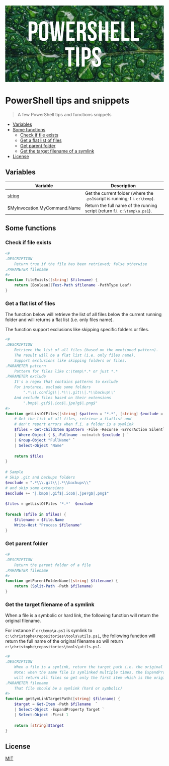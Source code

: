 ![Banner](images/banner.png)

# PowerShell tips and snippets

> A few PowerShell tips and functions snippets

* [Variables](#variables)
* [Some functions](#some-functions)
  * [Check if file exists](#check-if-file-exists)
  * [Get a flat list of files](#get-a-flat-list-of-files)
  * [Get parent folder](#get-parent-folder)
  * [Get the target filename of a symlink](#get-the-target-filename-of-a-symlink)
* [License](#license)

## Variables

| Variable                     | Description                                                                 |
| ---------------------------- | --------------------------------------------------------------------------- |
| [string](Get-Location)       | Get the current folder (where the `.ps1`script is running; f.i. `c:\temp`). |
| $MyInvocation.MyCommand.Name | Return the full name of the running script (return f.i. `c:\temp\a.ps1`).   |

## Some functions

### Check if file exists

```powershell
<#
.DESCRIPTION
    Return true if the file has been retrieved; false otherwise
.PARAMETER filename
#>
function fileExists([string] $filename) {
    return [Boolean](Test-Path $filename -PathType Leaf)
}
```

### Get a flat list of files

The function below will retrieve the list of all files below the current running folder and will returns a flat list (i.e. only files name).

The function support exclusions like skipping specific folders or files.

```powershell
<#
.DESCRIPTION
    Retrieve the list of all files (based on the mentioned pattern).
    The result will be a flat list (i.e. only files name).
    Support exclusions like skipping folders or files. 
.PARAMETER pattern
    Pattern for files like c:\temp\*.* or just *.*
.PARAMETER exclude
    It's a regex that contains patterns to exclude
    For instance, exclude some folders
        ".*\\\.config\\|.*\\\.git\\|.*\\backup\\"
    And exclude files based on their extensions
        ".bmp$|.gif$|.ico$|.jpe?g$|.png$"
#>
function getListOfFiles([string] $pattern = "*.*", [string] $exclude = "") {
    # Get the list of all files, retrieve a flatlist and 
    # don't report errors when f.i. a folder is a symlink
    $files = Get-ChildItem $pattern -File -Recurse -ErrorAction SilentlyContinue `
    | Where-Object { $_.Fullname -notmatch $exclude } `
    | Group-Object "FullName" `
    | Select-Object "Name"

    return $files
}

# Sample
# Skip .git and backups folders
$exclude = ".*\\\.git\\|.*\\backups\\"
# and skip some extensions
$exclude += "|.bmp$|.gif$|.ico$|.jpe?g$|.png$"

$files = getListOfFiles '*.*'  $exclude

foreach ($file in $files) {
    $filename = $file.Name
    Write-Host "Process $filename"
}
```

### Get parent folder

```powershell
<#
.DESCRIPTION
    Return the parent folder of a file
.PARAMETER filename
#>
function getParentFolderName([string] $filename) {
    return (Split-Path -Path $filename)
}
```

### Get the target filename of a symlink

When a file is a symbolic or hard link, the following function will return the original filename.

For instance if `c:\temp\a.ps1` is symlink to `c:\christophe\repositories\tools\utils.ps1`, the following function will return the full name of the original filename so will return `c:\christophe\repositories\tools\utils.ps1`.

```powershell
<#
.DESCRIPTION
    When a file is a symlink, return the target path i.e. the original path of the file
    Note: when the same file is symlinked multiple times, the ExpandProperty
    will return all files so get only the first item which is the original file
.PARAMETER filename
    That file should be a symlink (hard or symbolic)
#>
function getSymLinkTargetPath([string] $filename) {
    $target = Get-Item -Path $filename  `
    | Select-Object -ExpandProperty Target `
    | Select-Object -First 1

    return [string]$target
}
```

## License

[MIT](LICENSE)
